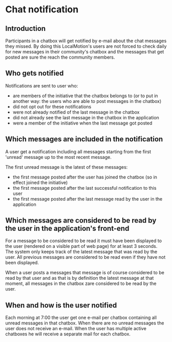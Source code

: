 # Chat notification

## Introduction
Participants in a chatbox will get notified by e-mail about the chat messages they missed. By doing this LocalMotion's
users are not forced to check daily for new messages in their community's chatbox and the messages that get posted are
sure the reach the community members.

## Who gets notified
Notifications are sent to user who:
- are members of the initiative that the chatbox belongs to (or to put in another way: the users who are able to post messages in the chatbox)
- did not opt out for these notifications
- were not already notified of the last message in the chatbox
- did not already see the last message in the chatbox in the application
- were a member of the initiative when the last message got posted

## Which messages are included in the notification
A user get a notification including all messages starting from the first 'unread' message up to the most recent message.

The first unread message is the latest of these messages:
- the first message posted after the user has joined the chatbox (so in effect joined the initiative)
- the first message posted after the last successful notification to this user
- the first message posted after the last message read by the user in the application

## Which messages are considered to be read by the user in the application's front-end
For a message to be considered to be read it must have been displayed to the user (rendered on a visible part of web page) for at least 3 seconds. The system only keeps track of the latest message that was read by the user. All previous
messages are considered to be read even if they have not been displayed.

When a user posts a messages that message is of course considered to be read by that user and as that is by definition the latest message at that moment, all messages in the chatbox zare considered to be read by the user.

## When and how is the user notified
Each morning at 7:00 the user get one e-mail per chatbox containing all unread messages in that chatbox. When there are no
unread messages the user does not receive an e-mail. When the user has multiple active chatboxes he will receive a separate
mail for each chatbox.
